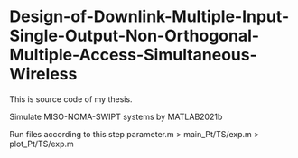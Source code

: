 # Design-of-Downlink-Multiple-Input-Single-Output-Non-Orthogonal-Multiple-Access-Simultaneous-Wireless
This is source code of my thesis.

Simulate MISO-NOMA-SWIPT systems by MATLAB2021b

Run files according to this step
parameter.m > main_Pt/TS/exp.m > plot_Pt/TS/exp.m

